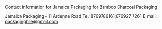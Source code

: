 Contact information for Jamaica Packaging for Bamboo Charcoal Packaging


Jamaica Packaging - 11 Ardenne Road
Tel.:8769786161;876927_7261 E_mail: packaginghse@gmail.com